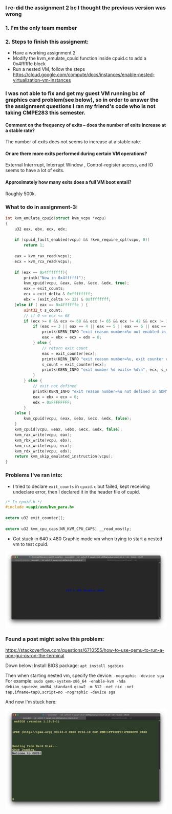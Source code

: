 ### I re-did the assignment 2 bc I thought the previous version was wrong

### 1. I'm the only team member

### 2. Steps to finish this assignemt:
- Have a working assignment 2
- Modify the kvm_emulate_cpuid function inside cpuid.c to add a 0x4ffffffe block
- Run a nested VM, follow the steps https://cloud.google.com/compute/docs/instances/enable-nested-virtualization-vm-instances

### I was not able to fix and get my guest VM running bc of graphics card problem(see below), so in order to answer the the assignment questions I ran my friend's code who is not taking CMPE283 this semester.

#### Comment on the frequency of exits – does the number of exits increase at a stable rate?

The number of exits does not seems to increase at a stable rate. 

#### Or are there more exits performed during certain VM operations?

External Interrrupt, Interrupt Window , Control-register access, and IO seems to have a lot of exits.

#### Approximately how many exits does a full VM boot entail?

Roughly 500k.







### What to do in assignment-3:

```c
int kvm_emulate_cpuid(struct kvm_vcpu *vcpu)
{
	u32 eax, ebx, ecx, edx;

	if (cpuid_fault_enabled(vcpu) && !kvm_require_cpl(vcpu, 0))
		return 1;

	eax = kvm_rax_read(vcpu);
	ecx = kvm_rcx_read(vcpu);
	
	if (eax == 0x4fffffff){
		printk("Now in 0x4ffffff");
		kvm_cpuid(vcpu, &eax, &ebx, &ecx, &edx, true);
		eax = exit_counts;
		ecx = exit_delta & 0xffffffff;
		ebx = (exit_delta >> 32) & 0xffffffff;
	}else if ( eax == 0x4ffffffe ) {
		uint32_t s_count;
		// if 0 <= ecx <= 68
		if (ecx >= 0 && ecx <= 68 && ecx != 65 && ecx != 42 && ecx != 38 && ecx != 35){
			if (eax == 3 || eax == 4 || eax == 5 || eax == 6 || eax == 16 || eax == 11 || eax == 17 || eax == 16 || eax == 33 || eax == 34 || eax == 51 || eax == 54 || eax == 63 || eax == 64 || eax == 66 || eax == 67 || eax == 68 ) {
				printk(KERN_INFO "exit reason number=%u not enabled in KVM", ecx);
				eax = ebx = ecx = edx = 0;
			} else {
				// return exit count
				eax = exit_counter[ecx];
				printk(KERN_INFO "exit reason number=%u, exit counter eax=%u", ecx, eax);
				s_count = exit_counter[ecx];
				printk(KERN_INFO "exit number %d exits= %d\n", ecx, s_count);
			}
		} else {
			// exit not defined
			printk(KERN_INFO "exit reason number=%u not defined in SDM", ecx);
			eax = ebx = ecx = 0;
			edx = 0xFFFFFFFF;
		}
	}else {
		kvm_cpuid(vcpu, &eax, &ebx, &ecx, &edx, false);
	}
	kvm_cpuid(vcpu, &eax, &ebx, &ecx, &edx, false);
	kvm_rax_write(vcpu, eax);
	kvm_rbx_write(vcpu, ebx);
	kvm_rcx_write(vcpu, ecx);
	kvm_rdx_write(vcpu, edx);
	return kvm_skip_emulated_instruction(vcpu);
}
```



### Problems I've ran into:

-   I tried to declare `exit_counts` in `cpuid.c` but failed, kept receiving undeclare error, then I declared it in the header file of cupid.

```c
/* In cpuid.h */
#include <uapi/asm/kvm_para.h>

extern u32 exit_counter[];

extern u32 kvm_cpu_caps[NR_KVM_CPU_CAPS] __read_mostly;

```
-   Got stuck in 640 x 480 Graphic mode vm when trying to start a nested vm to test cpuid.

![Screen Shot 2021-05-10 at 10.00.13 AM](./error.png)


### Found a post might solve this problem:
https://stackoverflow.com/questions/6710555/how-to-use-qemu-to-run-a-non-gui-os-on-the-terminal

Down below:
Install BIOS package:
` apt install sgabios `  

Then when starting nested vm, specify the device:
`-nographic -device sga`  
For example:
`sudo qemu-system-x86_64 -enable-kvm -hda debian_squeeze_amd64_standard.qcow2 -m 512 -net nic -net tap,ifname=tap0,script=no -nographic -device sga`

And now I'm stuck here:

![error2](./error2.png)
